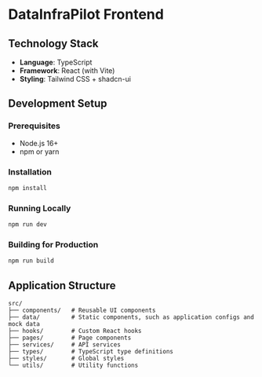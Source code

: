 # DataInfraPilot Frontend

## Technology Stack
- **Language**: TypeScript
- **Framework**: React (with Vite)
- **Styling**: Tailwind CSS + shadcn-ui

## Development Setup

### Prerequisites

- Node.js 16+
- npm or yarn

### Installation

```bash
npm install
```

### Running Locally

```bash
npm run dev
```

### Building for Production

```bash
npm run build
```

## Application Structure

```
src/
├── components/   # Reusable UI components
├── data/         # Static components, such as application configs and mock data
├── hooks/        # Custom React hooks
├── pages/        # Page components
├── services/     # API services
├── types/        # TypeScript type definitions
├── styles/       # Global styles
└── utils/        # Utility functions
```
